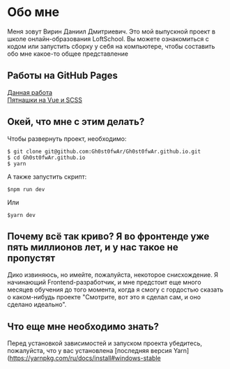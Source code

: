 # Обо мне
Меня зовут Вирин Даниил Дмитриевич. Это мой выпускной проект в школе онлайн-образования LoftSchool. Вы можете ознакомиться с кодом или запустить сборку у себя на компьютере, чтобы составить обо мне какое-то общее представление

## Работы на GitHub Pages
[Данная работа](https://gh0st0fwar.github.io/dist/index.html)  
[Пятнашки на Vue и SCSS](https://gh0st0fwar.github.io/blackwalltask/dist/)

## Окей, что мне с этим делать?
Чтобы развернуть проект, необходимо: 

    $ git clone git@github.com:Gh0st0fwAr/Gh0st0fwAr.github.io.git
    $ cd Gh0st0fwAr.github.io
    $ yarn

А также запустить скрипт:

    $npm run dev
    
Или 
    
    $yarn dev

## Почему всё так криво? Я во фронтенде уже пять миллионов лет, и у нас такое не пропустят
Дико извиняюсь, но имейте, пожалуйста, некоторое снисхождение. Я начинающий Frontend-разработчик, и мне предстоит еще много месяцев обучения до того момента, когда я смогу с гордостью сказать о каком-нибудь проекте "Смотрите, вот это я сделал сам, и оно сделано идеально".

## Что еще мне необходимо знать?
Перед установкой зависимостей и запуском проекта убедитесь, пожалуйста, что у вас установлена [последняя версия Yarn](https://yarnpkg.com/ru/docs/install#windows-stable
